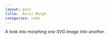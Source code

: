 ```yaml
---
layout: post
title:  Ascii Morph
categories: code
---
```


*A look into morphing one SVG image into another.*